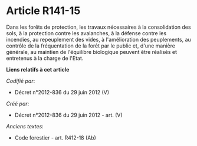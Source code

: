 # Article R141-15

Dans les forêts de protection, les travaux nécessaires à la consolidation des sols, à la protection contre les avalanches, à
la défense contre les incendies, au repeuplement des vides, à l'amélioration des peuplements, au contrôle de la fréquentation
de la forêt par le public et, d'une manière générale, au maintien de l'équilibre biologique peuvent être réalisés et
entretenus à la charge de l'Etat.

**Liens relatifs à cet article**

_Codifié par_:

  - Décret n°2012-836 du 29 juin 2012 (V)

_Créé par_:

  - Décret n°2012-836 du 29 juin 2012 - art. (V)

_Anciens textes_:

  - Code forestier - art. R412-18 (Ab)
